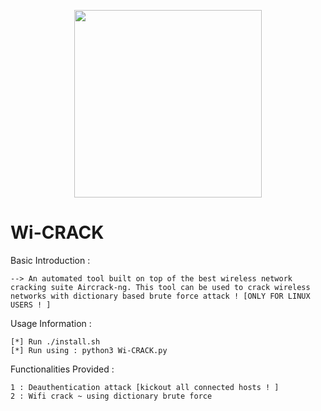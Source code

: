 


<p align="center">
<img src="https://i.ibb.co/xh70dj7/wicrack.png" width="300px" height="300px">
</p>


# Wi-CRACK

Basic Introduction : 

	--> An automated tool built on top of the best wireless network cracking suite Aircrack-ng. This tool can be used to crack wireless networks with dictionary based brute force attack ! [ONLY FOR LINUX USERS ! ]
 
  
Usage Information :

	[*] Run ./install.sh
	[*] Run using : python3 Wi-CRACK.py
	
Functionalities Provided : 

    1 : Deauthentication attack [kickout all connected hosts ! ]
    2 : Wifi crack ~ using dictionary brute force
